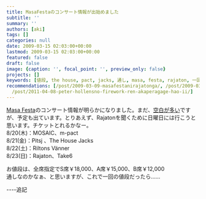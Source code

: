 ```yaml
---
title: MasaFestaのコンサート情報が出始めました
subtitle: ''
summary: ''
authors: [aki]
tags: []
categories: null
date: 2009-03-15 02:03:00+00:00
lastmod: 2009-03-15 02:03:00+00:00
featured: false
draft: false
image: {caption: '', focal_point: '', preview_only: false}
projects: []
keywords: [値段, the house, pact, jacks, 通し, masa, festa, rajaton, 一回, '22']
recommendations: [/post/2009-03-09-masafestanirajatonga/, /post/2009-03-03-sok-bao-masa-festa/,
  /post/2011-04-08-peter-hollensno-firework-ren-akaperagage-hao-ii/]
---
```

[Masa Festa](http://masafesta.com/)のコンサート情報が明らかになりました。まだ、[空白が多い](http://masafesta.com/concertpop.htm)ですが、予定も出ています。とりあえず、Rajatonを聞くために日曜日には行こうと思います。チケットとれるかなー。  
8/20(木)：MOSAIC、m-pact  
8/21(金)：Pitsj 、The House Jacks   
8/22(土)：Riltons Vänner  
8/23(日)：Rajaton、Take6  
  
お値段は、全席指定でS席￥18,000、A席￥15,000、B席￥12,000  
通しなのかなぁ、と思いますが、これで一回の値段だったら……  
  
----追記


